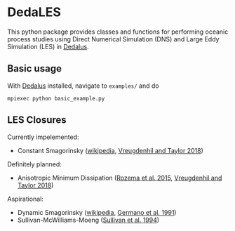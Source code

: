 # DedaLES

This python package provides classes and functions for performing oceanic process studies 
using Direct Numerical Simulation (DNS) and Large Eddy Simulation (LES) in [Dedalus].

## Basic usage

With [Dedalus] installed, navigate to `examples/` and do

```
mpiexec python basic_example.py
```

## LES Closures

Currently impelemented:

* Constant Smagorinsky ([wikipedia][wiki_const_smag], [Vreugdenhil and Taylor 2018])

Definitely planned:

* Anisotropic Minimum Dissipation ([Rozema et al. 2015], [Vreugdenhil and Taylor 2018])

Aspirational:

* Dynamic Smagorinsky ([wikipedia][wiki_dyn_smag], [Germano et al. 1991])
* Sullivan-McWilliams-Moeng ([Sullivan et al. 1994])

[Dedalus]: http://dedalus-project.org

[wiki_const_smag]: https://en.wikipedia.org/wiki/Large_eddy_simulation#Smagorinsky–Lilly_model
[Vreugdenhil and Taylor 2018]: https://aip.scitation.org/doi/pdf/10.1063/1.5037039?class=pdf
[wiki_dyn_smag]: https://en.wikipedia.org/wiki/Large_eddy_simulation#Germano_dynamic_model
[Germano et al. 1991]: https://aip.scitation.org/doi/abs/10.1063/1.857955
[Sullivan et al. 1994]: https://link.springer.com/article/10.1007/BF00713741
[Rozema et al. 2015]: https://aip.scitation.org/doi/abs/10.1063/1.4928700
